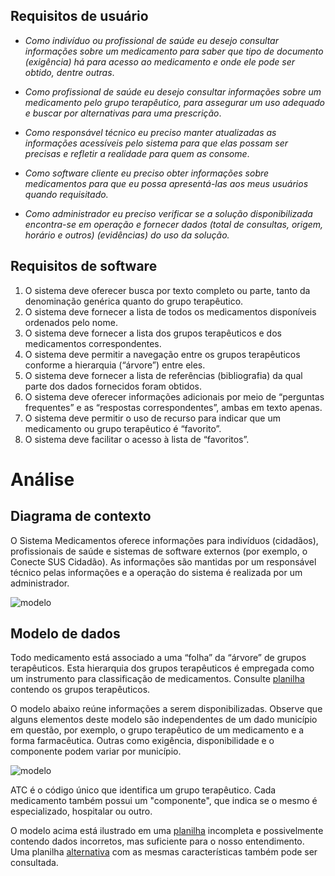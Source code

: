 ## Requisitos de usuário

- _Como indivíduo ou profissional de saúde eu desejo consultar informações sobre um medicamento para saber que tipo de documento (exigência) há para acesso ao medicamento e onde ele pode ser obtido, dentre outras_.

- _Como profissional de saúde eu desejo consultar informações sobre um medicamento pelo grupo terapêutico, para assegurar um uso adequado e buscar por alternativas para uma prescrição_.

- _Como responsável técnico eu preciso manter atualizadas as informações acessíveis pelo sistema para que elas possam ser precisas e refletir a realidade para quem as consome_.

- _Como software cliente eu preciso obter informações sobre medicamentos para que eu possa apresentá-las aos meus usuários quando requisitado._

- _Como administrador eu preciso verificar se a solução disponibilizada encontra-se em operação e fornecer dados (total de consultas, origem, horário e outros) (evidências) do uso da solução._

## Requisitos de software

1. O sistema deve oferecer busca por texto completo ou parte, tanto da denominação genérica quanto do grupo terapêutico.
1. O sistema deve fornecer a lista de todos os medicamentos disponíveis ordenados pelo nome.
1. O sistema deve fornecer a lista dos grupos terapêuticos e dos medicamentos correspondentes.
1. O sistema deve permitir a navegação entre os grupos terapêuticos conforme a hierarquia (“árvore”) entre eles.
1. O sistema deve fornecer a lista de referências (bibliografia) da qual parte dos dados fornecidos foram obtidos.
1. O sistema deve oferecer informações adicionais por meio de “perguntas frequentes” e as “respostas correspondentes”, ambas em texto apenas.
1. O sistema deve permitir o uso de recurso para indicar que um medicamento ou grupo terapêutico é “favorito”.
1. O sistema deve facilitar o acesso à lista de “favoritos”.

# Análise

## Diagrama de contexto

O Sistema Medicamentos oferece informações para indivíduos (cidadãos),
profissionais de saúde e sistemas de software externos (por exemplo, o Conecte SUS Cidadão). As informações são mantidas
por um responsável técnico pelas informações e a operação do sistema é realizada
por um administrador.

![modelo](http://www.plantuml.com/plantuml/proxy?cache=no&src=https://raw.githubusercontent.com/kyriosdata/medicamentos/master/UML/contexto.puml)

## Modelo de dados

Todo medicamento está associado a uma “folha” da “árvore” de grupos terapêuticos. Esta hierarquia dos grupos terapêuticos é empregada
como um instrumento para classificação de medicamentos. Consulte [planilha](https://docs.google.com/spreadsheets/d/1K35ONf_4p2LWjIwenw4T8ufV1Yi1HVl3Wq_laF454Wc/edit?usp=sharing) contendo os grupos terapêuticos.

O modelo abaixo reúne informações a serem disponibilizadas. Observe que alguns elementos deste modelo são independentes de um dado município em questão, por exemplo, o grupo terapêutico de um medicamento e a forma farmacêutica. Outras como exigência, disponibilidade e o componente podem variar por município.

![modelo](http://www.plantuml.com/plantuml/proxy?cache=no&src=https://raw.githubusercontent.com/kyriosdata/medicamentos/master/UML/dados.puml)

ATC é o código único que identifica um grupo terapêutico. Cada medicamento também possui um
"componente", que indica se o mesmo é especializado,
hospitalar ou outro.

O modelo acima está ilustrado em uma [planilha](https://docs.google.com/spreadsheets/d/0B2KOoPbti6jscUZrRk13d2RtbVN4VVBlVi1ITUdORXlsRTB3/edit?resourcekey=0-EMRJxgldWFNg3ElwbnPysw#gid=506244534) incompleta e possivelmente contendo dados incorretos, mas suficiente para o nosso entendimento. Uma planilha [alternativa](https://docs.google.com/spreadsheets/d/1Jd5Xi46n09tDePDtXergs4LRgx9rhUThXXj8xFKpLEQ/edit#gid=500494510) com as mesmas características também pode ser consultada.
